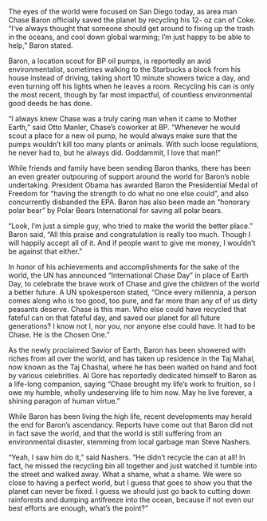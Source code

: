 The eyes of the world were focused on San Diego today, as area man Chase Baron officially saved the planet by recycling his 12- oz can of Coke. “I’ve always thought that someone should get around to fixing up the trash in the oceans, and cool down global warming; I’m just happy to be able to help,” Baron stated.

Baron, a location scout for BP oil pumps, is reportedly an avid environmentalist, sometimes walking to the Starbucks a block from his house instead of driving, taking short 10 minute showers twice a day, and even turning off his lights when he leaves a room. Recycling his can is only the most recent, though by far most impactful, of countless environmental good deeds he has done.

“I always knew Chase was a truly caring man when it came to Mother Earth,” said Otto Manler, Chase’s coworker at BP. “Whenever he would scout a place for a new oil pump, he would always make sure that the pumps wouldn’t kill too many plants or animals. With such loose regulations, he never had to, but he always did. Goddammit, I love that man!”

While friends and family have been sending Baron thanks, there has been an even greater outpouring of support around the world for Baron’s noble undertaking. President Obama has awarded Baron the Presidential Medal of Freedom for “having the strength to do what no one else could”, and also concurrently disbanded the EPA. Baron has also been made an “honorary polar bear” by Polar Bears International for saving all polar bears.

“Look, I’m just a simple guy, who tried to make the world the better place.” Baron said, “All this praise and congratulation is really too much. Though I will happily accept all of it. And if people want to give me money, I wouldn’t be against that either.”

In honor of his achievements and accomplishments for the sake of the world, the UN has announced “International Chase Day” in place of Earth Day, to celebrate the brave work of Chase and give the children of the world a better future. A UN spokesperson stated, “Once every millennia, a person comes along who is too good, too pure, and far more than any of of us dirty peasants deserve. Chase is this man. Who else could have recycled that fateful can on that fateful day, and saved our planet for all future generations? I know not I, nor you, nor anyone else could have. It had to be Chase. He is the Chosen One.”

As the newly proclaimed Savior of Earth, Baron has been showered with riches from all over the world, and has taken up residence in the Taj Mahal, now known as the Taj Chashal, where he has been waited on hand and foot by various celebrities. Al Gore has reportedly dedicated himself to Baron as a life-long companion, saying “Chase brought my life’s work to fruition, so I owe my humble, wholly undeserving life to him now. May he live forever, a shining paragon of human virtue.”

While Baron has been living the high life, recent developments may herald the end for Baron’s ascendancy. Reports have come out that Baron did not in fact save the world, and that the world is still suffering from an environmental disaster, stemming from local garbage man Steve Nashers.

“Yeah, I saw him do it,” said Nashers. “He didn’t recycle the can at all! In fact, he missed the recycling bin all together and just watched it tumble into the street and walked away. What a shame, what a shame. We were so close to having a perfect world, but I guess that goes to show you that the planet can never be fixed. I guess we should just go back to cutting down rainforests and dumping antifreeze into the ocean, because if not even our best efforts are enough, what’s the point?”
